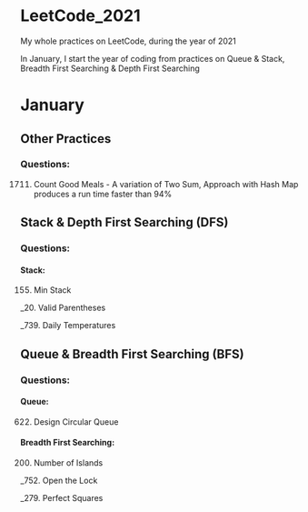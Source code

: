 # LeetCode_2021
My whole practices on LeetCode, during the year of 2021

In January, I start the year of coding from practices on Queue & Stack, Breadth First Searching & Depth First Searching

# January

## Other Practices

### Questions:

1711. Count Good Meals - A variation of Two Sum, Approach with Hash Map produces a run time faster than 94%

## Stack & Depth First Searching (DFS)

### Questions:

#### Stack:

155. Min Stack

_20. Valid Parentheses

_739. Daily Temperatures

## Queue & Breadth First Searching (BFS)

### Questions:

#### Queue:

622. Design Circular Queue

#### Breadth First Searching:

200. Number of Islands

_752. Open the Lock

_279. Perfect Squares
